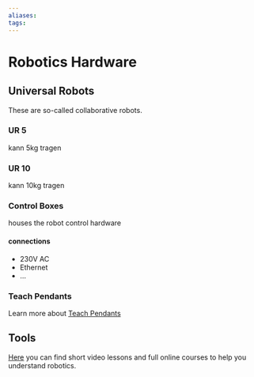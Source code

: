 ```yaml
---
aliases: 
tags: 
---
```


# Robotics Hardware

## Universal Robots

These are so-called collaborative robots.

### UR 5

kann 5kg tragen

### UR 10

kann 10kg tragen

### Control Boxes

houses the robot control hardware

#### connections

- 230V AC
- Ethernet
- …

### Teach Pendants

Learn more about [Teach Pendants](https://academy.universal-robots.com/free-e-learning/cb3-e-learning/)

## Tools

[Here](https://robotacademy.net.au) you can find short video lessons and full online courses to help you understand robotics. 